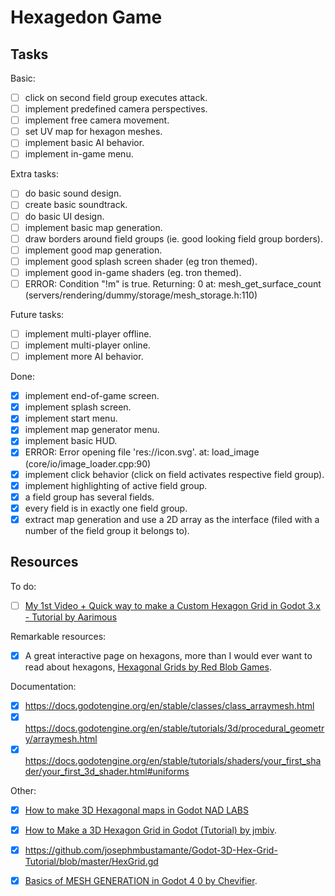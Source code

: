 
# Hexagedon Game

## Tasks

Basic:

 - [ ] click on second field group executes attack.
 - [ ] implement predefined camera perspectives.
 - [ ] implement free camera movement.
 - [ ] set UV map for hexagon meshes.
 - [ ] implement basic AI behavior.
 - [ ] implement in-game menu.

Extra tasks:

 - [ ] do basic sound design.
 - [ ] create basic soundtrack.
 - [ ] do basic UI design.
 - [ ] implement basic map generation.
 - [ ] draw borders around field groups (ie. good looking field group borders).
 - [ ] implement good map generation.
 - [ ] implement good splash screen shader (eg tron themed).
 - [ ] implement good in-game shaders (eg. tron themed).
 - [ ] ERROR: Condition "!m" is true. Returning: 0 at: mesh_get_surface_count (servers/rendering/dummy/storage/mesh_storage.h:110)

Future tasks:

 - [ ] implement multi-player offline.
 - [ ] implement multi-player online.
 - [ ] implement more AI behavior.

Done:

 - [X] implement end-of-game screen.
 - [X] implement splash screen.
 - [X] implement start menu.
 - [X] implement map generator menu.
 - [X] implement basic HUD.
 - [X] ERROR: Error opening file 'res://icon.svg'. at: load_image (core/io/image_loader.cpp:90)
 - [X] implement click behavior (click on field activates respective field group).
 - [X] implement highlighting of active field group.
 - [X] a field group has several fields.
 - [X] every field is in exactly one field group.
 - [X] extract map generation and use a 2D array as the interface (filed with a number of the field group it belongs to).

## Resources

To do:

 - [ ] [My 1st Video + Quick way to make a Custom Hexagon Grid in Godot 3.x - Tutorial by Aarimous](https://www.youtube.com/watch?v=hmDavGzy1Hw)

Remarkable resources:

 - [X] A great interactive page on hexagons, more than I would ever want to read about hexagons, [Hexagonal Grids by Red Blob Games](https://www.redblobgames.com/grids/hexagons/).

Documentation:

 - [X] https://docs.godotengine.org/en/stable/classes/class_arraymesh.html
 - [X] https://docs.godotengine.org/en/stable/tutorials/3d/procedural_geometry/arraymesh.html
 - [X] https://docs.godotengine.org/en/stable/tutorials/shaders/your_first_shader/your_first_3d_shader.html#uniforms

Other:

 - [X] [How to make 3D Hexagonal maps in Godot NAD LABS](https://www.youtube.com/watch?v=mTvaSnzGRyw)
 - [X] [How to Make a 3D Hexagon Grid in Godot (Tutorial) by jmbiv](https://www.youtube.com/watch?v=3Lt2TfP8WEw).
  - [X] https://github.com/josephmbustamante/Godot-3D-Hex-Grid-Tutorial/blob/master/HexGrid.gd
 - [X] [Basics of MESH GENERATION in Godot 4 0 by Chevifier](https://www.youtube.com/watch?v=8wy_dH9RLI4).

